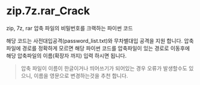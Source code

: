 # zip.7z.rar_Crack

zip, 7z, rar 압축 파일의 비밀번호를 크랙하는 파이썬 코드

해당 코드는 사전대입공격(password_list.txt)와 무차별대입 공격을 지원 합니다.
압축파일에 경로를 정확하게 모르면 해당 파이썬 코드를 압축파일이 있는 경로로 이동후에 해당 압축파일의 이름(확장자 까지) 입력 하시면 됩니다.

> 압축 파일이 이름이 한글이거나 띄어쓰기가 되어있는 경우 오류가 발생할수도 있으니, 이름을 영문으로 변경하는것을 추천 합니다.
